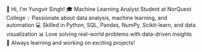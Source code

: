 👋 Hi, I'm Yungvir Singh!
🎓 Machine Learning Analyst Student at NorQuest College
💡 Passionate about data analysis, machine learning, and automation
💻 Skilled in Python, SQL, Pandas, NumPy, Scikit-learn, and data visualization
📊 Love solving real-world problems with data-driven insights
🚀 Always learning and working on exciting projects!
